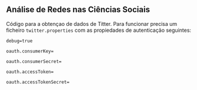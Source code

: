 Análise de Redes nas Ciências Sociais
-------------------------------------


Código para a obtençao de dados de Titter. Para funcionar precisa um
ficheiro `twitter.properties` com as propiedades de autenticação seguintes:

```
debug=true

oauth.consumerKey=

oauth.consumerSecret=

oauth.accessToken=

oauth.accessTokenSecret=
```


